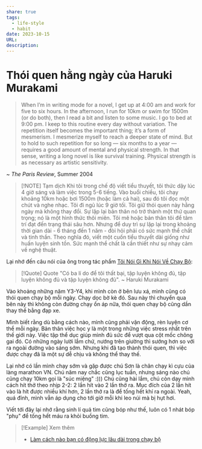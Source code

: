 ```yaml
---
share: true
tags:
  - life-style
  - habit
date: 2023-10-15
URL: 
description: 
---
```


# Thói quen hằng ngày của Haruki Murakami

> When I’m in writing mode for a novel, I get up at 4:00 am and work for five to six hours. In the afternoon, I run for 10km or swim for 1500m (or do both), then I read a bit and listen to some music. I go to bed at 9:00 pm. I keep to this routine every day without variation. The repetition itself becomes the important thing; it’s a form of mesmerism. I mesmerize myself to reach a deeper state of mind. But to hold to such repetition for so long — six months to a year — requires a good amount of mental and physical strength. In that sense, writing a long novel is like survival training. Physical strength is as necessary as artistic sensitivity.

~ *The Paris Review*, Summer 2004


> [!NOTE] Tạm dịch
> Khi tôi trong chế độ viết tiểu thuyết, tôi thức dậy lúc 4 giờ sáng và làm việc trong 5-6 tiếng. Vào buổi chiều, tôi chạy khoảng 10km hoặc bơi 1500m (hoặc làm cả hai), sau đó tôi đọc một chút và nghe nhạc. Tôi đi ngủ lúc 9 giờ tối. Tôi giữ thói quen này hằng ngày mà không thay đổi. Sự lặp lại bản thân nó trở thành một thứ quan trọng; nó là một hình thức thôi miên. Tôi mê hoặc bản thân tôi để tâm trí đạt đến trạng thái sâu hơn. Nhưng để duy trì sự lặp lại trong khoảng thời gian dài - 6 tháng đến 1 năm - đòi hỏi phải có sức mạnh thể chất và tinh thần. Theo nghĩa đó, viết một cuốn tiểu thuyết dài giống như huấn luyện sinh tồn. Sức mạnh thể chất là cần thiết như sự nhạy cảm về nghệ thuật.

Lại nhớ đến câu nói của ông trong tác phẩm [Tôi Nói Gì Khi Nói Về Chạy Bộ](./T%C3%B4i%20N%C3%B3i%20G%C3%AC%20Khi%20N%C3%B3i%20V%E1%BB%81%20Ch%E1%BA%A1y%20B%E1%BB%99.md):

> [!Quote] Quote
> "Có ba lí do để tôi thất bại, tập luyện không đủ, tập luyện không đủ và tập luyện không đủ".
> ~ Haruki Murakami

Vào khoảng những năm Y3-Y4, khi mình còn ở bên lưu xá, mình cũng có thói quen chạy bộ mỗi ngày. Chạy dọc bờ kè đó. Sau này thì chuyển qua bên này thì không còn đường chạy ổn áp nữa, thói quen chạy bộ cũng dần thay thế bằng đạp xe.

Mình biết rằng dù bằng cách nào, mình cũng phải vận động, rèn luyện cơ thể mỗi ngày. Bản thân việc học y là một trong những việc stress nhất trên thế giới này. Việc tập thể dục giúp mình đủ sức để vượt qua cột mốc chông gai đó. Có những ngày lười lắm chứ, nướng trên giường thì sướng hơn so với ra ngoài đường vào sáng sớm. Nhưng khi đã tạo thành thói quen, thì việc được chạy đã là một sự dễ chịu và không thể thay thế.

Lại nhớ có lần mình chạy sớm và gặp được chú Sơn là chân chạy kì cựu của làng marathon VN. Chú năm nay chắc cũng lục tuần, nhưng sáng nào chú cũng chạy 10km gọi là "súc miệng" :))) Chú cũng hài lắm, chú còn dạy mình cách hít thở theo nhịp 2-2: 2 lần hít vào 2 lần thở ra. Mục đích của 2 lần hít vào là hít được nhiều khí hơn, 2 lần thở ra là để tống hết khí ra ngoài. Yeah, quá đỉnh, mình vẫn áp dụng cho tới giờ mỗi khi leo núi mà bị hụt hơi.

Viết tới đây lại nhớ rằng sinh lí quả tim cũng bóp như thế, luôn có 1 nhát bóp "phụ" để tống hết máu ra khỏi buồng tim.


> [!Example] Xem thêm
> - [Làm cách nào bạn có động lực lâu dài trong chạy bộ](./L%C3%A0m%20c%C3%A1ch%20n%C3%A0o%20b%E1%BA%A1n%20c%C3%B3%20%C4%91%E1%BB%99ng%20l%E1%BB%B1c%20l%C3%A2u%20d%C3%A0i%20trong%20ch%E1%BA%A1y%20b%E1%BB%99.md)
